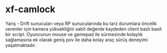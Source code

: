 # xf-camlock
Yarış - Drift sunucuları veya RP sunucularında bu tarz durumlara öncelik verenler için kamera yüksekliğini sabit değerde kaydeden client bazlı basit bir script. Oyuncunun mouse ve gamepad ile sürmesinde kolaylık sağlamasına ek olarak geniş pov ile daha kolay araç sürüş deneyimi yaşatmaktadır.
